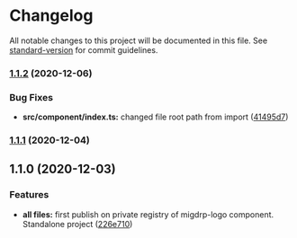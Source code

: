 # Changelog

All notable changes to this project will be documented in this file. See [standard-version](https://github.com/conventional-changelog/standard-version) for commit guidelines.

### [1.1.2](https://github.com/migdrp/migdrp-logo/compare/v1.1.1...v1.1.2) (2020-12-06)


### Bug Fixes

* **src/component/index.ts:** changed file root path from import ([41495d7](https://github.com/migdrp/migdrp-logo/commit/41495d78b18f563b5fa961b1245d53e0d8621109))

### [1.1.1](https://github.com/migdrp/migdrp-logo/compare/v1.1.0...v1.1.1) (2020-12-04)

## 1.1.0 (2020-12-03)


### Features

* **all files:** first publish on private registry of migdrp-logo component. Standalone project ([226e710](https://github.com/migdrp/migdrp-logo/commit/226e710bff3f25f1ea25af122c8630c77cba8898))

